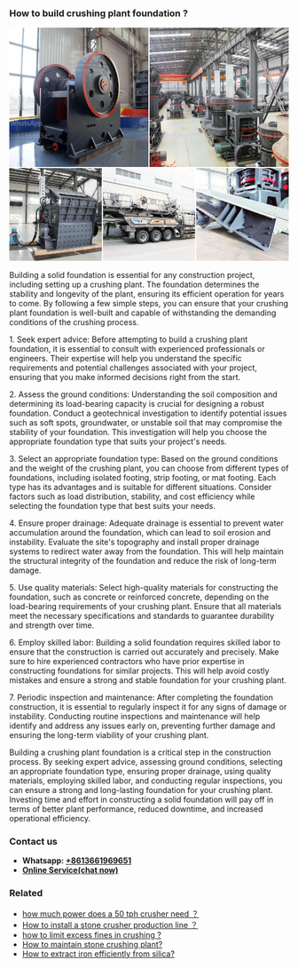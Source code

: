 <h3>How to build crushing plant foundation ?</h3><img src='1701745098.jpg' alt=''><p>Building a solid foundation is essential for any construction project, including setting up a crushing plant. The foundation determines the stability and longevity of the plant, ensuring its efficient operation for years to come. By following a few simple steps, you can ensure that your crushing plant foundation is well-built and capable of withstanding the demanding conditions of the crushing process.</p><p>1. Seek expert advice: Before attempting to build a crushing plant foundation, it is essential to consult with experienced professionals or engineers. Their expertise will help you understand the specific requirements and potential challenges associated with your project, ensuring that you make informed decisions right from the start.</p><p>2. Assess the ground conditions: Understanding the soil composition and determining its load-bearing capacity is crucial for designing a robust foundation. Conduct a geotechnical investigation to identify potential issues such as soft spots, groundwater, or unstable soil that may compromise the stability of your foundation. This investigation will help you choose the appropriate foundation type that suits your project's needs.</p><p>3. Select an appropriate foundation type: Based on the ground conditions and the weight of the crushing plant, you can choose from different types of foundations, including isolated footing, strip footing, or mat footing. Each type has its advantages and is suitable for different situations. Consider factors such as load distribution, stability, and cost efficiency while selecting the foundation type that best suits your needs.</p><p>4. Ensure proper drainage: Adequate drainage is essential to prevent water accumulation around the foundation, which can lead to soil erosion and instability. Evaluate the site's topography and install proper drainage systems to redirect water away from the foundation. This will help maintain the structural integrity of the foundation and reduce the risk of long-term damage.</p><p>5. Use quality materials: Select high-quality materials for constructing the foundation, such as concrete or reinforced concrete, depending on the load-bearing requirements of your crushing plant. Ensure that all materials meet the necessary specifications and standards to guarantee durability and strength over time.</p><p>6. Employ skilled labor: Building a solid foundation requires skilled labor to ensure that the construction is carried out accurately and precisely. Make sure to hire experienced contractors who have prior expertise in constructing foundations for similar projects. This will help avoid costly mistakes and ensure a strong and stable foundation for your crushing plant.</p><p>7. Periodic inspection and maintenance: After completing the foundation construction, it is essential to regularly inspect it for any signs of damage or instability. Conducting routine inspections and maintenance will help identify and address any issues early on, preventing further damage and ensuring the long-term viability of your crushing plant.</p><p>Building a crushing plant foundation is a critical step in the construction process. By seeking expert advice, assessing ground conditions, selecting an appropriate foundation type, ensuring proper drainage, using quality materials, employing skilled labor, and conducting regular inspections, you can ensure a strong and long-lasting foundation for your crushing plant. Investing time and effort in constructing a solid foundation will pay off in terms of better plant performance, reduced downtime, and increased operational efficiency.</p><h3>Contact us</h3><ul><li><strong>Whatsapp:&nbsp;<a href="https://wa.me/8613661969651">+8613661969651</a></strong></li><li><a href="https://swt.shibang-china.com/?git&amp;zhl&amp;How to build crushing plant foundation "><strong>Online Service(chat now)</strong></a></li></ul><h3>Related</h3><ul><li><a href='how much power does a 50 tph crusher need ？.md'>how much power does a 50 tph crusher need ？</a></li><li><a href='How to install a stone crusher production line ？.md'>How to install a stone crusher production line ？</a></li><li><a href='how to limit excess fines in crushing .md'>how to limit excess fines in crushing ?</a></li><li><a href='How to maintain stone crushing plant.md'>How to maintain stone crushing plant?</a></li><li><a href='How to extract iron efficiently from silica.md'>How to extract iron efficiently from silica?</a></li></ul>